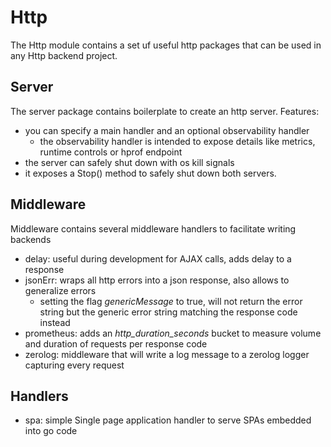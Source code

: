 # Http

The Http module contains a set uf useful http packages that can be used in any Http backend project.


## Server

The server package contains boilerplate to create an http server.
Features:
* you can specify a main handler and an optional observability handler
  * the observability handler is intended to expose details like metrics, runtime controls or hprof endpoint
* the server can safely shut down with os kill signals
* it exposes a Stop() method to safely shut down both servers.

## Middleware

Middleware contains several middleware handlers to facilitate writing backends
* delay: useful during development for AJAX calls, adds delay to a response
* jsonErr: wraps all http errors into a json response, also allows to generalize errors
  * setting the flag _genericMessage_ to true, will not return the error string but the generic error string matching the response code instead
* prometheus: adds an _http_duration_seconds_ bucket to measure volume and duration of requests per response code
* zerolog: middleware that will write a log message to a zerolog logger capturing every request

## Handlers
* spa: simple Single page application handler to serve SPAs embedded into go code